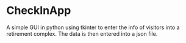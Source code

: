 # CheckInApp
A simple GUI in python using tkinter to enter the info of visitors into a retirement complex. The data is then entered into a json file.
